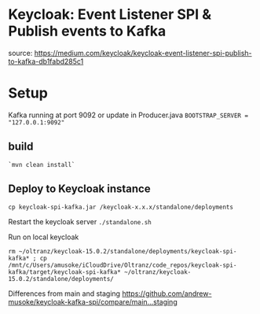 # Keycloak: Event Listener SPI & Publish events to Kafka
source: https://medium.com/keycloak/keycloak-event-listener-spi-publish-to-kafka-db1fabd285c1
# Setup

Kafka running at port 9092 or update in Producer.java
`BOOTSTRAP_SERVER = "127.0.0.1:9092"`


## build 
    `mvn clean install`

## Deploy to Keycloak instance
 
 `cp keycloak-spi-kafka.jar /keycloak-x.x.x/standalone/deployments`
  
  Restart the keycloak server 
  `./standalone.sh`
  
  Run on local keycloak
  ```
  rm ~/oltranz/keycloak-15.0.2/standalone/deployments/keycloak-spi-kafka* ; cp /mnt/c/Users/amusoke/iCloudDrive/Oltranz/code_repos/keycloak-spi-kafka/target/keycloak-spi-kafka* ~/oltranz/keycloak-15.0.2/standalone/deployments/
  ```


  Differences from main and staging
  https://github.com/andrew-musoke/keycloak-kafka-spi/compare/main...staging